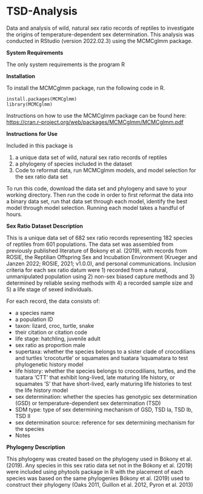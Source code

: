 # TSD-Analysis
Data and analysis of wild, natural sex ratio records of reptiles to investigate the origins of temperature-dependent sex determination. This analysis was conducted in RStudio (version 2022.02.3) using the MCMCglmm package. 


**System Requirements** 

The only system requirements is the program R

**Installation**

To install the MCMCglmm package, run the following code in R. 
```
install.packages(MCMCglmm)
library(MCMCglmm)
```
Instructions on how to use the MCMCglmm package can be found here: https://cran.r-project.org/web/packages/MCMCglmm/MCMCglmm.pdf

**Instructions for Use** 

Included in this package is 
1) a unique data set of wild, natural sex ratio records of reptiles
2) a phylogeny of species included in the dataset
3) Code to reformat data, run MCMCglmm models, and model selection for the sex ratio data set

To  run this code, download the data set and phylogeny and save to your working directory. Then run the code in order to first reformat the data into a binary data set, run that data set through each model, identify the best model through model selection. Running each model takes a handful of hours.



**Sex Ratio Dataset Description**

This is a unique data set of 682 sex ratio records representing 182 species of reptiles from 601 populations. The data set was assembled from previously published literature of Bokony et al. (2019), with records from ROSIE, the Reptilian Offspring Sex and Incubation Environment (Krueger and Janzen 2022; ROSIE, 2021; v1.0.0), and personal communications. Inclusion criteria for each sex ratio datum were 1) recorded from a natural, unmanipulated population using 2) non-sex biased capture methods and 3) determined by reliable sexing methods with 4) a recorded sample size and 5) a life stage of sexed individuals.

For each record, the data consists of:

-  a species name 
- a population ID
- taxon: lizard, croc, turtle, snake
- their citation or citation code
- life stage: hatchling, juvenile adult
- sex ratio as proportion male
- supertaxa: whether the species belongs to a sister clade of crocodilians and turtles ‘crocoturtle’ or squamates and tuatara ’squamatara to test phylogenetic history model
- life history: whether the species belongs to crocodilians, turtles, and the tuatara ‘CTT’ that exhibit long-lived, late maturing life history, or squamates ’S’ that have short-lived, early maturing life histories to test the life history model
- sex determination: whether the species has genotypic sex determination (GSD) or temperature-dependent sex determination (TSD)
- SDM type: type of sex determining mechanism of GSD, TSD Ia, TSD Ib, TSD II
- sex determination source: reference for sex determining mechanism for the species
- Notes


**Phylogeny Description**

This phylogeny was created based on the phylogeny used in Bókony et al. (2019). Any species in this sex ratio data set not in the Bókony et al. (2019) were included using phytools package in R with the placement of each species was based on the same phylogenies Bókony et al. (2019) used to construct their phylogeny (Oaks 2011, Guillon et al. 2012, Pyron et al. 2013)
